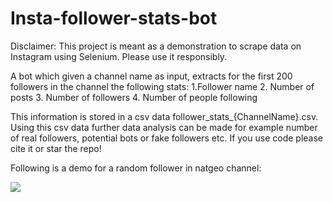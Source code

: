 # Insta-follower-stats-bot
Disclaimer: This project is meant as a demonstration to scrape data on Instagram using Selenium. Please use it responsibly. 

A bot which given a channel name as input, extracts for the first 200 followers in the channel the following stats:
1.Follower name
2. Number of posts
3. Number of followers
4. Number of people following 

This information is stored in a csv data follower_stats_{ChannelName}.csv. Using this csv data further data analysis can be made for example number of real followers, potential bots or fake followers etc.
If you use code please cite it or star the repo! 

Following is a demo for a random follower in natgeo channel:

![](https://github.com/vijayengineer/Insta-follower-stats-bot/blob/main/assets/cropped_insta1.gif)


